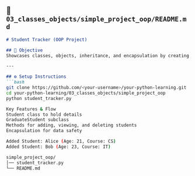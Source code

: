 ## 📁 `03_classes_objects/simple_project_oop/README.md`

```markdown
# Student Tracker (OOP Project)

## 📌 Objective
Showcases classes, objects, inheritance, and encapsulation by creating a student tracker system.

---

## ⚙️ Setup Instructions
```bash
git clone https://github.com/<your-username>/your-python-learning.git
cd your-python-learning/03_classes_objects/simple_project_oop
python student_tracker.py

Key Features & Flow
Student class to hold details
GraduateStudent subclass
Methods for adding, viewing, and deleting students
Encapsulation for data safety

Added Student: Alice (Age: 21, Course: CS)
Added Student: Bob (Age: 23, Course: IT)

simple_project_oop/
│── student_tracker.py
└── README.md

